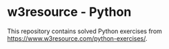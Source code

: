 # w3resource - Python

This repository contains solved Python exercises from https://www.w3resource.com/python-exercises/.
